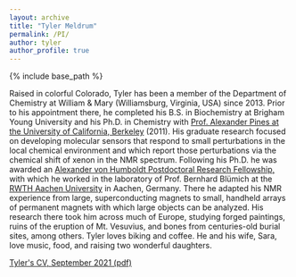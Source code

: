 ```yaml
---
layout: archive
title: "Tyler Meldrum"
permalink: /PI/
author: tyler
author_profile: true
---
```


{% include base_path %}


Raised in colorful Colorado, Tyler has been a member of the Department of Chemistry at William & Mary (Williamsburg, Virginia, USA) since 2013. Prior to his appointment there, he completed his B.S. in Biochemistry at Brigham Young University and his Ph.D. in Chemistry with [Prof. Alexander Pines at the University of California, Berkeley](https://pines.berkeley.edu/) (2011). His graduate research focused on developing molecular sensors that respond to small perturbations in the local chemical environment and which report those perturbations via the chemical shift of xenon in the NMR spectrum. Following his Ph.D. he was awarded an [Alexander von Humboldt Postdoctoral Research Fellowship,](https://www.humboldt-foundation.de/en/) with which he worked in the laboratory of Prof. Bernhard Blümich at the [RWTH Aachen University](https://www.itmc.rwth-aachen.de/) in Aachen, Germany. There he adapted his NMR experience from large, superconducting magnets to small, handheld arrays of permanent magnets with which large objects can be analyzed. His research there took him across much of Europe, studying forged paintings, ruins of the eruption of Mt. Vesuvius, and bones from centuries-old burial sites, among others. Tyler loves biking and coffee. He and his wife, Sara, love music, food, and raising two wonderful daughters.

[Tyler's CV, September 2021 (pdf)](/files/CV_Sept2021.pdf)
